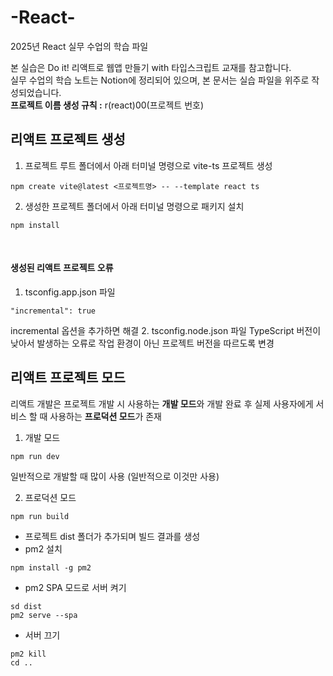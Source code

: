 # -React-
2025년 React 실무 수업의 학습 파일

본 실습은 Do it! 리액트로 웹앱 만들기 with 타입스크립트 교재를 참고합니다. <br />
실무 수업의 학습 노트는 Notion에 정리되어 있으며, 본 문서는 실습 파일을 위주로 작성되었습니다. <br />
**프로젝트 이름 생성 규칙 :** r(react)00(프로젝트 번호)


## 리액트 프로젝트 생성
1. 프로젝트 루트 폴더에서 아래 터미널 명령으로 vite-ts 프로젝트 생성
```
npm create vite@latest <프로젝트명> -- --template react ts
```

2. 생성한 프로젝트 폴더에서 아래 터미널 명령으로 패키지 설치
```
npm install
```
<br />

#### 생성된 리액트 프로젝트 오류
1. tsconfig.app.json 파일
```
"incremental": true
```
incremental 옵션을 추가하면 해결
2. tsconfig.node.json 파일
TypeScript 버전이 낮아서 발생하는 오류로 작업 환경이 아닌 프로젝트 버전을 따르도록 변경

## 리액트 프로젝트 모드
리액트 개발은 프로젝트 개발 시 사용하는 **개발 모드**와 개발 완료 후 실제 사용자에게 서비스 할 때 사용하는 **프로덕션 모드**가 존재

1. 개발 모드
```
npm run dev
```
일반적으로 개발할 때 많이 사용 (일반적으로 이것만 사용) <br />

2. 프로덕션 모드
```
npm run build
```
- 프로젝트 dist 폴더가 추가되며 빌드 결과를 생성
- pm2 설치
```
npm install -g pm2
```
- pm2 SPA 모드로 서버 켜기
```
sd dist
pm2 serve --spa
```
- 서버 끄기
```
pm2 kill
cd ..
```